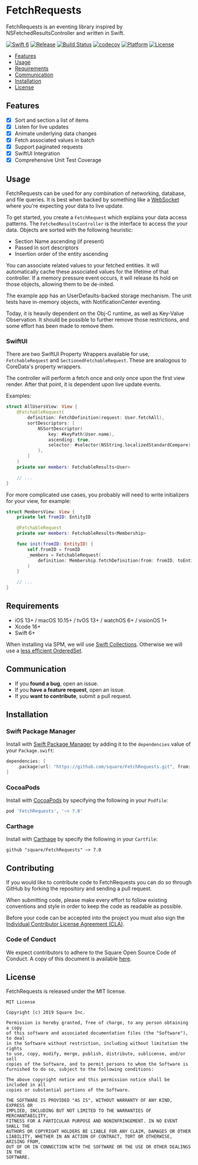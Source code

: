 # FetchRequests

FetchRequests is an eventing library inspired by NSFetchedResultsController and written in Swift.

[![Swift 6](https://img.shields.io/endpoint?url=https%3A%2F%2Fswiftpackageindex.com%2Fapi%2Fpackages%2Fsquare%2FFetchRequests%2Fbadge%3Ftype%3Dswift-versions&logo=swift&logoColor=white&label=swift)](https://swiftpackageindex.com/square/FetchRequests)
[![Release](https://img.shields.io/github/v/release/square/FetchRequests)](https://github.com/square/FetchRequests/releases)
[![Build Status](https://img.shields.io/github/actions/workflow/status/square/FetchRequests/build.yml)](https://github.com/square/FetchRequests/actions/workflows/build.yml)
[![codecov](https://img.shields.io/codecov/c/github/square/FetchRequests/main)](https://codecov.io/gh/square/FetchRequests)
[![Platform](https://img.shields.io/endpoint?url=https%3A%2F%2Fswiftpackageindex.com%2Fapi%2Fpackages%2Fsquare%2FFetchRequests%2Fbadge%3Ftype%3Dplatforms&logo=none&label=platforms)](https://swiftpackageindex.com/square/FetchRequests)
[![License](https://img.shields.io/github/license/square/FetchRequests)](https://opensource.org/licenses/MIT)

- [Features](#features)
- [Usage](#usage)
- [Requirements](#requirements)
- [Communication](#communication)
- [Installation](#installation)
- [License](#license)

## Features

- [x] Sort and section a list of items
- [x] Listen for live updates
- [x] Animate underlying data changes
- [x] Fetch associated values in batch
- [x] Support paginated requests
- [x] SwiftUI Integration
- [x] Comprehensive Unit Test Coverage

## Usage

FetchRequests can be used for any combination of networking, database, and file queries.
It is best when backed by something like a [WebSocket](https://en.wikipedia.org/wiki/WebSocket) where you're expecting your data to live update.

To get started, you create a `FetchRequest` which explains your data access patterns.
The `FetchedResultsController` is the interface to access the your data.
Objects are sorted with the following heuristic:
* Section Name ascending (if present)
* Passed in sort descriptors
* Insertion order of the entity ascending

You can associate related values to your fetched entities.
It will automatically cache these associated values for the lifetime of that controller.
If a memory pressure event occurs, it will release its hold on those objects, allowing them to be de-inited.

The example app has an UserDefaults-backed storage mechanism.
The unit tests have in-memory objects, with NotificationCenter eventing.

Today, it is heavily dependent on the Obj-C runtime, as well as Key-Value Observation.
It should be possible to further remove those restrictions, and some effort has been made to remove them.

### SwiftUI

There are two SwiftUI Property Wrappers available for use, `FetchableRequest` and `SectionedFetchableRequest`. These are analogous to CoreData's property wrappers.

The controller will perform a fetch once and only once upon the first view render. After that point, it is dependent upon live update events.

Examples:

```swift
struct AllUsersView: View {
    @FetchableRequest(
        definition: FetchDefinition(request: User.fetchAll),
        sortDescriptors: [
            NSSortDescriptor(
                key: #keyPath(User.name),
                ascending: true,
                selector: #selector(NSString.localizedStandardCompare)
            ),
        ]
    )
    private var members: FetchableResults<User>

    // ...
}
```

For more complicated use cases, you probably will need to write initializers for your view, for example:

```swift
struct MembersView: View {
    private let fromID: EntityID

    @FetchableRequest
    private var members: FetchableResults<Membership>

    func init(fromID: EntityID) {
        self.fromID = fromID
        _members = FetchableRequest(
            definition: Membership.fetchDefinition(from: fromID, toEntityType: .user)
        )
    }

    // ...
}
```

## Requirements

- iOS 13+ / macOS 10.15+ / tvOS 13+ / watchOS 6+ / visionOS 1+
- Xcode 16+
- Swift 6+

When installing via SPM, we will use [Swift Collections](https://github.com/apple/swift-collections).
Otherwise we will use a [less efficient OrderedSet](https://github.com/square/FetchRequests/blob/main/FetchRequests/Sources/OrderedSetCompat.swift).

## Communication

- If you **found a bug**, open an issue.
- If you **have a feature request**, open an issue.
- If you **want to contribute**, submit a pull request.

## Installation

### Swift Package Manager

Install with [Swift Package Manager](https://swift.org/package-manager/) by adding it to the `dependencies` value of your `Package.swift`:

```swift
dependencies: [
    .package(url: "https://github.com/square/FetchRequests.git", from: "7.0.0")
]
```

### CocoaPods

Install with [CocoaPods](http://cocoapods.org) by specifying the following in your `Podfile`:

```ruby
pod 'FetchRequests', '~> 7.0'
```

### Carthage

Install with [Carthage](https://github.com/Carthage/Carthage) by specify the following in your `Cartfile`:

```
github "square/FetchRequests" ~> 7.0
```

## Contributing

If you would like to contribute code to FetchRequests you can do so through GitHub by forking the repository and sending a pull request.

When submitting code, please make every effort to follow existing conventions and style in order to keep the code as readable as possible.

Before your code can be accepted into the project you must also sign the [Individual Contributor License Agreement (CLA)](https://spreadsheets.google.com/spreadsheet/viewform?formkey=dDViT2xzUHAwRkI3X3k5Z0lQM091OGc6MQ&ndplr=1).

### Code of Conduct

We expect contributors to adhere to the Square Open Source Code of Conduct. A copy of this document is available [here](https://developer.squareup.com/blog/open-source-code-of-conduct).

## License

FetchRequests is released under the MIT license.

```
MIT License

Copyright (c) 2019 Square Inc.

Permission is hereby granted, free of charge, to any person obtaining a copy
of this software and associated documentation files (the "Software"), to deal
in the Software without restriction, including without limitation the rights
to use, copy, modify, merge, publish, distribute, sublicense, and/or sell
copies of the Software, and to permit persons to whom the Software is
furnished to do so, subject to the following conditions:

The above copyright notice and this permission notice shall be included in all
copies or substantial portions of the Software.

THE SOFTWARE IS PROVIDED "AS IS", WITHOUT WARRANTY OF ANY KIND, EXPRESS OR
IMPLIED, INCLUDING BUT NOT LIMITED TO THE WARRANTIES OF MERCHANTABILITY,
FITNESS FOR A PARTICULAR PURPOSE AND NONINFRINGEMENT. IN NO EVENT SHALL THE
AUTHORS OR COPYRIGHT HOLDERS BE LIABLE FOR ANY CLAIM, DAMAGES OR OTHER
LIABILITY, WHETHER IN AN ACTION OF CONTRACT, TORT OR OTHERWISE, ARISING FROM,
OUT OF OR IN CONNECTION WITH THE SOFTWARE OR THE USE OR OTHER DEALINGS IN THE
SOFTWARE.

```
